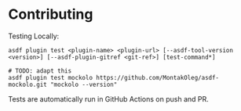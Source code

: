 # Contributing

Testing Locally:

```shell
asdf plugin test <plugin-name> <plugin-url> [--asdf-tool-version <version>] [--asdf-plugin-gitref <git-ref>] [test-command*]

# TODO: adapt this
asdf plugin test mockolo https://github.com/MontakOleg/asdf-mockolo.git "mockolo --version"
```

Tests are automatically run in GitHub Actions on push and PR.
